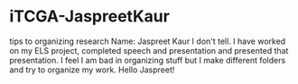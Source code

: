 # iTCGA-JaspreetKaur
tips to organizing research
Name: Jaspreet Kaur
I don't tell.
I have worked on my ELS project, completed speech and presentation and presented that presentation.
I feel I am bad in organizing stuff but I make different folders and try to organize my work.
Hello Jaspreet!

